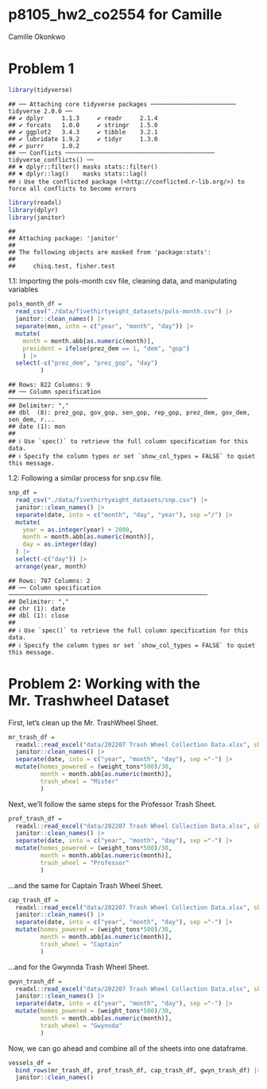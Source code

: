 p8105_hw2_co2554 for Camille
================
Camille Okonkwo

# Problem 1

``` r
library(tidyverse)
```

    ## ── Attaching core tidyverse packages ──────────────────────── tidyverse 2.0.0 ──
    ## ✔ dplyr     1.1.3     ✔ readr     2.1.4
    ## ✔ forcats   1.0.0     ✔ stringr   1.5.0
    ## ✔ ggplot2   3.4.3     ✔ tibble    3.2.1
    ## ✔ lubridate 1.9.2     ✔ tidyr     1.3.0
    ## ✔ purrr     1.0.2     
    ## ── Conflicts ────────────────────────────────────────── tidyverse_conflicts() ──
    ## ✖ dplyr::filter() masks stats::filter()
    ## ✖ dplyr::lag()    masks stats::lag()
    ## ℹ Use the conflicted package (<http://conflicted.r-lib.org/>) to force all conflicts to become errors

``` r
library(readxl)
library(dplyr)
library(janitor)
```

    ## 
    ## Attaching package: 'janitor'
    ## 
    ## The following objects are masked from 'package:stats':
    ## 
    ##     chisq.test, fisher.test

1.1: Importing the pols-month csv file, cleaning data, and manipulating
variables

``` r
pols_month_df = 
  read_csv("./data/fivethirtyeight_datasets/pols-month.csv") |>
  janitor::clean_names() |>
  separate(mon, into = c("year", "month", "day")) |>
  mutate(
    month = month.abb[as.numeric(month)], 
    president = ifelse(prez_dem == 1, "dem", "gop")
    ) |>
  select(-c("prez_dem", "prez_gop", "day")
         )
```

    ## Rows: 822 Columns: 9
    ## ── Column specification ────────────────────────────────────────────────────────
    ## Delimiter: ","
    ## dbl  (8): prez_gop, gov_gop, sen_gop, rep_gop, prez_dem, gov_dem, sen_dem, r...
    ## date (1): mon
    ## 
    ## ℹ Use `spec()` to retrieve the full column specification for this data.
    ## ℹ Specify the column types or set `show_col_types = FALSE` to quiet this message.

1.2: Following a similar process for snp.csv file.

``` r
snp_df =
  read_csv("./data/fivethirtyeight_datasets/snp.csv") |>
  janitor::clean_names() |>
  separate(date, into = c("month", "day", "year"), sep ="/") |>
  mutate(
    year = as.integer(year) + 2000,
    month = month.abb[as.numeric(month)],
    day = as.integer(day)
  ) |>
  select(-c("day")) |>
  arrange(year, month)
```

    ## Rows: 787 Columns: 2
    ## ── Column specification ────────────────────────────────────────────────────────
    ## Delimiter: ","
    ## chr (1): date
    ## dbl (1): close
    ## 
    ## ℹ Use `spec()` to retrieve the full column specification for this data.
    ## ℹ Specify the column types or set `show_col_types = FALSE` to quiet this message.

# Problem 2: Working with the Mr. Trashwheel Dataset

First, let’s clean up the Mr. TrashWheel Sheet.

``` r
mr_trash_df =
  readxl::read_excel("data/202207 Trash Wheel Collection Data.xlsx", sheet = "Mr. Trash Wheel", range = "A2:N549") |>
  janitor::clean_names() |>
  separate(date, into = c("year", "month", "day"), sep ="-") |>
  mutate(homes_powered = (weight_tons*500)/30, 
         month = month.abb[as.numeric(month)],
         trash_wheel = "Mister"
         )
```

Next, we’ll follow the same steps for the Professor Trash Sheet.

``` r
prof_trash_df =
  readxl::read_excel("data/202207 Trash Wheel Collection Data.xlsx", sheet = "Professor Trash Wheel", range = "A2:M96") |>
  janitor::clean_names() |>
  separate(date, into = c("year", "month", "day"), sep ="-") |>
  mutate(homes_powered = (weight_tons*500)/30,
         month = month.abb[as.numeric(month)],
         trash_wheel = "Professor"
         )
```

…and the same for Captain Trash Wheel Sheet.

``` r
cap_trash_df =
  readxl::read_excel("data/202207 Trash Wheel Collection Data.xlsx", sheet = "Captain Trash Wheel", range = "A2:K27") |>
  janitor::clean_names() |>
  separate(date, into = c("year", "month", "day"), sep ="-") |>
  mutate(homes_powered = (weight_tons*500)/30, 
         month = month.abb[as.numeric(month)],
         trash_wheel = "Captain"
         )
```

…and for the Gwynnda Trash Wheel Sheet.

``` r
gwyn_trash_df =
  readxl::read_excel("data/202207 Trash Wheel Collection Data.xlsx", sheet = "Gwynnda Trash Wheel", range = "A2:K27") |>
  janitor::clean_names() |>
  separate(date, into = c("year", "month", "day"), sep ="-") |>
  mutate(homes_powered = (weight_tons*500)/30, 
         month = month.abb[as.numeric(month)],
         trash_wheel = "Gwynnda"
         )
```

Now, we can go ahead and combine all of the sheets into one dataframe.

``` r
vessels_df =
  bind_rows(mr_trash_df, prof_trash_df, cap_trash_df, gwyn_trash_df) |>
  janitor::clean_names()
```
